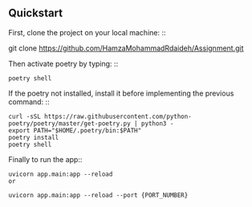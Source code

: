 Quickstart
----------

First, clone the project on your local machine: ::

git clone https://github.com/HamzaMohammadRdaideh/Assignment.git

Then activate poetry by typing: ::

    poetry shell

If the poetry not installed, install it before implementing the previous command: ::

    curl -sSL https://raw.githubusercontent.com/python-poetry/poetry/master/get-poetry.py | python3 -
    export PATH="$HOME/.poetry/bin:$PATH"
    poetry install
    poetry shell

Finally to run the app::

    uvicorn app.main:app --reload
    or

    uvicorn app.main:app --reload --port {PORT_NUMBER}




